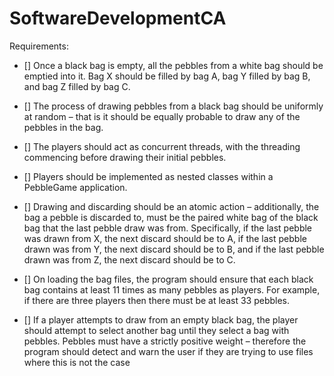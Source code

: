 # SoftwareDevelopmentCA


Requirements: 

- [] Once a black bag is empty, all the pebbles from a white bag should be emptied into it. Bag X should be filled by bag A, bag Y filled by bag B, and bag Z filled by bag C. 

- [] The process of drawing pebbles from a black bag should be uniformly at random – that is it should be equally probable to draw any of the pebbles in the bag. 

- [] The players should act as concurrent threads, with the threading commencing before drawing their initial pebbles. 

- [] Players should be implemented as nested classes within a PebbleGame application. 

- [] Drawing and discarding should be an atomic action – additionally, the bag a pebble is discarded to, must be the paired white bag of the black bag that the last pebble draw was from. Specifically, if the last pebble was drawn from X, the next discard should be to A, if the last pebble drawn was from Y, the next discard should be to B, and if the last pebble drawn was from Z, the next discard should be to C. 

- [] On loading the bag files, the program should ensure that each black bag contains at least 11 times as many pebbles as players. For example, if there are three players then there must be at least 33 pebbles. 

- [] If a player attempts to draw from an empty black bag, the player should attempt to select another bag until they select a bag with pebbles. 
Pebbles must have a strictly positive weight – therefore the program should detect and warn the user if they are trying to use files where this is not the case
